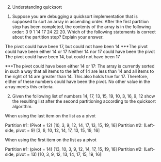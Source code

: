 2. Understanding quicksort

1) Suppose you are debugging a quicksort implementation that is supposed to sort an array in ascending order. After the first partition step has been completed, the contents of the array is in the following order: 3 9 1 14 17 24 22 20. Which of the following statements is correct about the partition step? Explain your answer.

The pivot could have been 17, but could not have been 14
***The pivot could have been either 14 or 17
Neither 14 nor 17 could have been the pivot
The pivot could have been 14, but could not have been 17

***The pivot could have been either 14 or 17:
The array is currently sorted in such a way that all items to the left of 14 are less than 14 and all items to the right of 14 are greater than 14. This also holds true for 17. Therefore, either of these numbers could have been the pivot. No other value in the array meets this criteria.

2) Given the following list of numbers 14, 17, 13, 15, 19, 10, 3, 16, 9, 12 show the resulting list after the second partitioning according to the quicksort algorithm.

When using the last item on the list as a pivot

Partition #1: (Pivot = 12)
[10, 3, 9, 12, 14, 17, 13, 15, 19, 16]
Partition #2: (Left-side, pivot = 9)
[3, 9, 10, 12, 14, 17, 13, 15, 19, 16]


When using the first item on the list as a pivot

Partition #1: (pivot = 14)
[13, 10, 3, 9, 12, 14, 17, 15, 19, 16]
Partition #2: (Left-side, pivot = 13)
[10, 3, 9, 12, 13, 14, 17, 15, 19, 16]